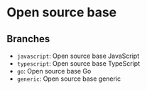 # Open source base

## Branches

- `javascript`: Open source base JavaScript
- `typescript`: Open source base TypeScript
- `go`: Open source base Go
- `generic`: Open source base generic
